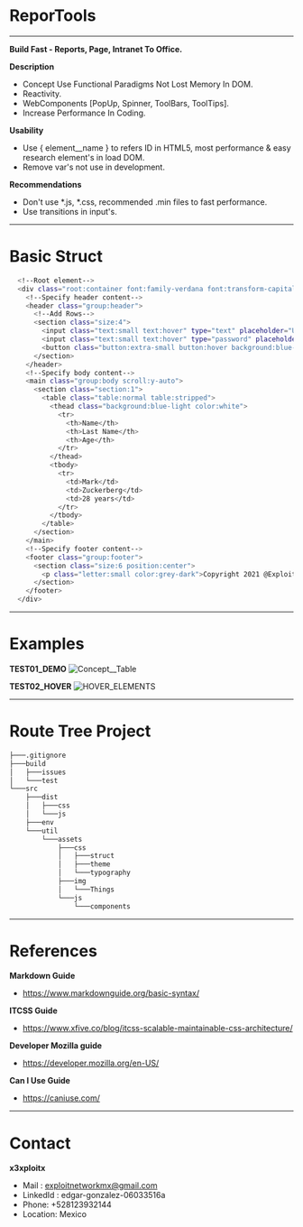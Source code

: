 # ReporTools
_____________________________________________________________________________________________________________________
**Build Fast - Reports, Page, Intranet To Office.**

**Description**
  - Concept Use Functional Paradigms Not Lost Memory In DOM.
  - Reactivity.
  - WebComponents [PopUp, Spinner, ToolBars, ToolTips].
  - Increase Performance In Coding.

**Usability**
  - Use { element__name } to refers ID in HTML5, most performance & easy research element's in load DOM.
  - Remove var's not use in development.

**Recommendations**
  - Don't use *.js, *.css, recommended .min files to fast performance.
  - Use transitions in input's.
_____________________________________________________________________________________________________________________
# Basic Struct
```bash
  <!--Root element-->
  <div class="root:container font:family-verdana font:transform-capitalize">
    <!--Specify header content-->
    <header class="group:header">
      <!--Add Rows-->
      <section class="size:4">
        <input class="text:small text:hover" type="text" placeholder="User">
        <input class="text:small text:hover" type="password" placeholder="Pass">
        <button class="button:extra-small button:hover background:blue-light">Click Me!</button>
      </section>
    </header>
    <!--Specify body content-->
    <main class="group:body scroll:y-auto">
      <section class="section:1">
        <table class="table:normal table:stripped">
          <thead class="background:blue-light color:white">
            <tr>
              <th>Name</th>
              <th>Last Name</th>
              <th>Age</th>
            </tr>
          </thead>
          <tbody>
            <tr>
              <td>Mark</td>
              <td>Zuckerberg</td>
              <td>28 years</td>
            </tr>
          </tbody>
        </table>
      </section>
    </main>
    <!--Specify footer content-->
    <footer class="group:footer">
      <section class="size:6 position:center">
        <p class="letter:small color:grey-dark">Copyright 2021 @ExploitNework</p>
      </section>
    </footer>
  </div>
```
_____________________________________________________________________________________________________________________
# Examples

**TEST01_DEMO**
![Concept__Table](https://user-images.githubusercontent.com/82796954/137357761-16bab74e-bea2-458f-b640-79098332ddde.png)

**TEST02_HOVER**
![HOVER_ELEMENTS](https://user-images.githubusercontent.com/82796954/137756492-e731443a-786b-4b9e-8844-32de4eec81d5.png)
_____________________________________________________________________________________________________________________
# Route Tree Project

```bash
├───.gitignore
├───build
│   ├───issues
│   └───test
└───src
    ├───dist
    │   ├───css
    │   └───js
    ├───env
    └───util
        └───assets
            ├───css
            │   ├───struct
            │   ├───theme
            │   └───typography
            ├───img
            │   └───Things
            └───js
                └───components
```
_____________________________________________________________________________________________________________________
# References

**Markdown Guide**
  - https://www.markdownguide.org/basic-syntax/

**ITCSS Guide**
  - https://www.xfive.co/blog/itcss-scalable-maintainable-css-architecture/

**Developer Mozilla guide**
  - https://developer.mozilla.org/en-US/

**Can I Use Guide**
  - https://caniuse.com/
_____________________________________________________________________________________________________________________
# Contact 

**x3xploitx**
  - Mail : exploitnetworkmx@gmail.com
  - LinkedId : edgar-gonzalez-06033516a
  - Phone: +528123932144
  - Location: Mexico
